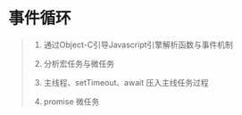 # 事件循环
> 1. 通过Object-C引导Javascript引擎解析函数与事件机制
> 
> 2. 分析宏任务与微任务
>
> 3. 主线程、setTimeout、await 压入主线任务过程
>
> 4. promise 微任务
